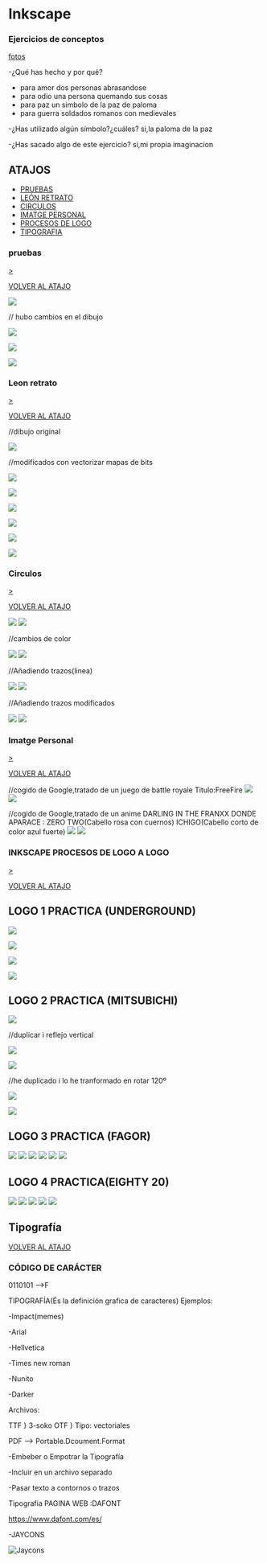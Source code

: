# Inkscape
 
 ### Ejercicios de conceptos
 
 [fotos]()

-¿Qué has hecho y por qué?
- para amor dos personas abrasandose
- para odio una persona quemando sus cosas
- para paz un simbolo de la paz de paloma
- para guerra soldados romanos con medievales

-¿Has utilizado algún símbolo?¿cuáles?
si,la paloma de la paz

-¿Has sacado algo de este ejercicio?
si,mi propia imaginacion 

## ATAJOS
- [PRUEBAS](https://github.com/chenbangwei/SOLDADURA-Y-DISENO/blob/main/INKSCAPE.md#pruebas)
- [LEÓN RETRATO](https://github.com/chenbangwei/SOLDADURA-Y-DISENO/blob/main/INKSCAPE.md#leon-retrato)
- [CIRCULOS](https://github.com/chenbangwei/SOLDADURA-Y-DISENO/blob/main/INKSCAPE.md#circulos)
- [IMATGE PERSONAL](https://github.com/chenbangwei/SOLDADURA-Y-DISENO/blob/main/INKSCAPE.md#imatge-personal)
- [PROCESOS DE LOGO](https://github.com/chenbangwei/SOLDADURA-Y-DISENO/blob/main/INKSCAPE.md#inkscape-procesos-de-logo-a-logo)
- [TIPOGRAFIA](https://github.com/chenbangwei/SOLDADURA-Y-DISENO/blob/main/INKSCAPE.md#tipograf%C3%ADa)

### pruebas                

[>](https://github.com/chenbangwei/SOLDADURA-Y-DISENO/blob/main/INKSCAPE.md#leon-retrato)

[VOLVER AL ATAJO](https://github.com/chenbangwei/SOLDADURA-Y-DISENO/blob/main/INKSCAPE.md#atajos)                 

![](https://raw.githubusercontent.com/chenbangwei/SOLDADURA-Y-DISENO/57e2d7994ff40249d5c950cd3a8a3098fef8a5a6/dibujo%20de%20prueba.svg)

// hubo cambios en el dibujo

![](https://raw.githubusercontent.com/chenbangwei/SOLDADURA-Y-DISENO/main/path1393.png)

![](https://raw.githubusercontent.com/chenbangwei/SOLDADURA-Y-DISENO/main/dibujo%20de%20prueba.png)

![](https://raw.githubusercontent.com/chenbangwei/SOLDADURA-Y-DISENO/main/dibujo%20de%20150%20ppp.png.svg.png)

### Leon retrato             

[>](https://github.com/chenbangwei/SOLDADURA-Y-DISENO/blob/main/INKSCAPE.md#circulos)

[VOLVER AL ATAJO](https://github.com/chenbangwei/SOLDADURA-Y-DISENO/blob/main/INKSCAPE.md#atajos)

//dibujo original

![](https://github.com/chenbangwei/SOLDADURA-Y-DISENO/blob/main/0468ba4c-65e8-436e-a267-f76147971ea0.jpg)

//modificados con vectorizar mapas de bits

![](https://github.com/chenbangwei/SOLDADURA-Y-DISENO/blob/main/leon.svg.png)

![](https://github.com/chenbangwei/SOLDADURA-Y-DISENO/blob/main/leon.svg)

![](https://github.com/chenbangwei/SOLDADURA-Y-DISENO/blob/main/leon%20one%20.svg.png)

![](https://github.com/chenbangwei/SOLDADURA-Y-DISENO/blob/main/leon2.svg.png)

![](https://github.com/chenbangwei/SOLDADURA-Y-DISENO/blob/main/hilla.svg.png)

![](https://github.com/chenbangwei/SOLDADURA-Y-DISENO/blob/main/leon3.svg.png)

### Circulos       

[>](https://github.com/chenbangwei/SOLDADURA-Y-DISENO/blob/main/INKSCAPE.md#imatge-personal)

[VOLVER AL ATAJO](https://github.com/chenbangwei/SOLDADURA-Y-DISENO/blob/main/INKSCAPE.md#atajos)

![](https://github.com/chenbangwei/SOLDADURA-Y-DISENO/blob/main/Captura%20de%20pantalla%20de%202021-03-25%2010-36-46.png)
![](https://github.com/chenbangwei/SOLDADURA-Y-DISENO/blob/main/circulo03%20propiedades.png)

//cambios de color

![](https://github.com/chenbangwei/SOLDADURA-Y-DISENO/blob/main/cambio%20de%20color.png)
![](https://github.com/chenbangwei/SOLDADURA-Y-DISENO/blob/main/circulo1.png)

//Añadiendo trazos(linea)

![](https://github.com/chenbangwei/SOLDADURA-Y-DISENO/blob/main/circulo.svg.png)
![](https://github.com/chenbangwei/SOLDADURA-Y-DISENO/blob/main/color%20de%20trazo%20circulo%2002.png)

//Añadiendo trazos modificados

![](https://github.com/chenbangwei/SOLDADURA-Y-DISENO/blob/main/0468ba4c-65e8-436e-a267-f76147971ea0.jpg.2021_03_25_10_14_33.0.svg.png)
![](https://github.com/chenbangwei/SOLDADURA-Y-DISENO/blob/main/Captura%20de%20pantalla%20de%202021-03-25%2010-11-00.png)

### Imatge Personal 

[>](https://github.com/chenbangwei/SOLDADURA-Y-DISENO/blob/main/INKSCAPE.md#inkscape-procesos-de-logo-a-logo)

[VOLVER AL ATAJO](https://github.com/chenbangwei/SOLDADURA-Y-DISENO/blob/main/INKSCAPE.md#atajos)

//cogido de Google,tratado de un juego de battle royale Titulo:FreeFire
![](https://github.com/chenbangwei/SOLDADURA-Y-DISENO/blob/main/unnamed.png)
![](https://github.com/chenbangwei/SOLDADURA-Y-DISENO/blob/main/Captura%20de%20pantalla%20de%202021-03-26%2012-45-03%20-%201.png)

//cogido de Google,tratado de un anime DARLING IN THE FRANXX DONDE APARACE : ZERO TWO(Cabello rosa con cuernos) ICHIGO(Cabello corto de color azul fuerte)
![](https://github.com/chenbangwei/SOLDADURA-Y-DISENO/blob/main/Cosplay-de-Darling-in-the-Franxx-muestra-la-amistad-de-Ichigo-y-Zero-Two.jpg)
![](https://github.com/chenbangwei/SOLDADURA-Y-DISENO/blob/main/g1217.png)

### INKSCAPE PROCESOS DE LOGO A LOGO             


[>](https://github.com/chenbangwei/SOLDADURA-Y-DISENO/blob/main/INKSCAPE.md#tipograf%C3%ADa)

[VOLVER AL ATAJO](https://github.com/chenbangwei/SOLDADURA-Y-DISENO/blob/main/INKSCAPE.md#atajos)

## LOGO 1 PRACTICA (UNDERGROUND)

![](https://github.com/chenbangwei/SOLDADURA-Y-DISENO/blob/main/Captura%20de%20pantalla%20de%202021-04-08%2011-46-28.png)

![](https://github.com/chenbangwei/SOLDADURA-Y-DISENO/blob/main/Captura%20de%20pantalla%20de%202021-04-08%2011-47-28.png)

![](https://github.com/chenbangwei/SOLDADURA-Y-DISENO/blob/main/Captura%20de%20pantalla%20de%202021-04-08%2012-10-51.png)

![](https://github.com/chenbangwei/SOLDADURA-Y-DISENO/blob/main/Captura%20de%20pantalla%20de%202021-04-08%2010-53-04.png)

## LOGO 2 PRACTICA (MITSUBICHI)

![](https://github.com/chenbangwei/SOLDADURA-Y-DISENO/blob/main/Captura%20de%20pantalla%20de%202021-04-08%2012-29-31.png)

//duplicar i reflejo vertical

![](https://github.com/chenbangwei/SOLDADURA-Y-DISENO/blob/main/Captura%20de%20pantalla%20de%202021-04-08%2012-54-45.png)

![](https://github.com/chenbangwei/SOLDADURA-Y-DISENO/blob/main/Captura%20de%20pantalla%20de%202021-04-08%2012-59-06.png)

//he duplicado i lo he tranformado en rotar 120º

![](https://github.com/chenbangwei/SOLDADURA-Y-DISENO/blob/main/Captura%20de%20pantalla%20de%202021-04-08%2013-03-56.png)

![](https://github.com/chenbangwei/SOLDADURA-Y-DISENO/blob/main/Captura%20de%20pantalla%20de%202021-04-08%2013-10-18.png)

## LOGO 3 PRACTICA (FAGOR)

![](https://github.com/chenbangwei/SOLDADURA-Y-DISENO/blob/main/Captura%20de%20pantalla%20de%202021-04-16%2010-05-53.png)
![](https://github.com/chenbangwei/SOLDADURA-Y-DISENO/blob/main/Captura%20de%20pantalla%20de%202021-04-16%2010-06-30.png)
![](https://github.com/chenbangwei/SOLDADURA-Y-DISENO/blob/main/Captura%20de%20pantalla%20de%202021-04-16%2010-08-02.png)
![](https://github.com/chenbangwei/SOLDADURA-Y-DISENO/blob/main/Captura%20de%20pantalla%20de%202021-04-16%2010-09-41.png)
![](https://github.com/chenbangwei/SOLDADURA-Y-DISENO/blob/main/Captura%20de%20pantalla%20de%202021-04-16%2010-11-27.png)
![](https://github.com/chenbangwei/SOLDADURA-Y-DISENO/blob/main/Captura%20de%20pantalla%20de%202021-04-16%2010-12-22.png)

## LOGO 4 PRACTICA(EIGHTY 20)

![](https://github.com/chenbangwei/SOLDADURA-Y-DISENO/blob/main/Captura%20de%20pantalla%20de%202021-04-23%2009-47-04.png)
![](https://github.com/chenbangwei/SOLDADURA-Y-DISENO/blob/main/Captura%20de%20pantalla%20de%202021-04-23%2009-46-25.png)
![](https://github.com/chenbangwei/SOLDADURA-Y-DISENO/blob/main/Captura%20de%20pantalla%20de%202021-04-23%2010-07-21.png)
![](https://github.com/chenbangwei/SOLDADURA-Y-DISENO/blob/main/Captura%20de%20pantalla%20de%202021-04-23%2010-08-10.png)
![](https://github.com/chenbangwei/SOLDADURA-Y-DISENO/blob/main/Captura%20de%20pantalla%20de%202021-04-23%2010-06-52.png)


## Tipografía

[VOLVER AL ATAJO](https://github.com/chenbangwei/SOLDADURA-Y-DISENO/blob/main/INKSCAPE.md#atajos)

### CÓDIGO DE CARÁCTER
 
 0110101 -->F 
 
TIPOGRAFÍA(És la definición grafica de caracteres)
Ejemplos:

-Impact(memes)

-Arial

-Hellvetica

-Times new roman

-Nunito

-Darker

Archivos: 

TTF }
3-soko
OTF }
Tipo: vectoriales

PDF --> Portable.Dcoument.Format

-Embeber o Empotrar la Tipografía

-Incluir en un archivo separado

-Pasar texto a contornos o trazos

 Tipografia PAGINA WEB :DAFONT
 
 https://www.dafont.com/es/
 
 -JAYCONS
 
![Jaycons](https://github.com/chenbangwei/SOLDADURA-Y-DISENO/blob/main/Captura%20de%20pantalla%20de%202021-04-19%2010-42-40.png)
